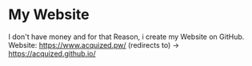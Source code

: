# My Website
I don't have money and for that Reason, i create my Website on GitHub.  
Website: https://www.acquized.pw/ (redirects to) -> https://acquized.github.io/
